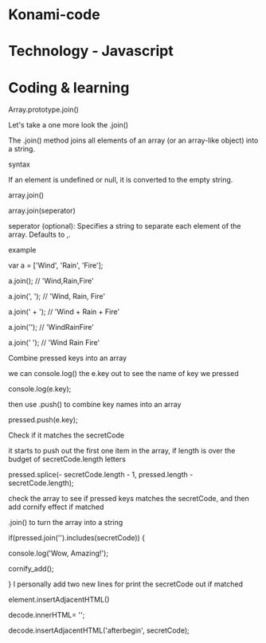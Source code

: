 # Konami-code
# Technology - Javascript
# Coding & learning
 Array.prototype.join()

Let's take a one more look the .join()

The .join() method joins all elements of an array (or an array-like object) into a string.

syntax

If an element is undefined or null, it is converted to the empty string.

array.join()

array.join(seperator)

seperator (optional): Specifies a string to separate each element of the array. Defaults to ,.

example

var a = ['Wind', 'Rain', 'Fire'];

a.join();      // 'Wind,Rain,Fire'

a.join(', ');  // 'Wind, Rain, Fire'

a.join(' + '); // 'Wind + Rain + Fire'

a.join('');    // 'WindRainFire'

a.join(' ');   // 'Wind Rain Fire'

Combine pressed keys into an array 

we can console.log() the e.key out to see the name of key we pressed

console.log(e.key);

then use .push() to combine key names into an array

pressed.push(e.key);

Check if it matches the secretCode

it starts to push out the first one item in the array, if length is over the budget of secretCode.length letters

pressed.splice(- secretCode.length - 1, pressed.length - secretCode.length);

check the array to see if pressed keys matches the secretCode, and then add cornify effect if matched

.join() to turn the array into a string

if(pressed.join('').includes(secretCode)) {
  
  console.log('Wow, Amazing!');
  
  cornify_add();

}
I personally add two new lines for print the secretCode out if matched

element.insertAdjacentHTML()

decode.innerHTML= '';

decode.insertAdjacentHTML('afterbegin', secretCode);

